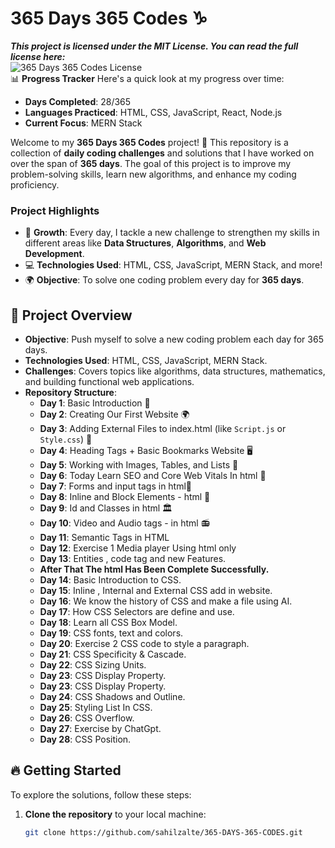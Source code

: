 # 365 Days 365 Codes ♑
_**This project is licensed under the **MIT License**. You can read the full license here:**_  
![365 Days 365 Codes License](https://github.com/sahilzalte/365-DAYS-365-CODES/raw/main/365%20Days%20Code%20Licence.png)
<br>
📊 **Progress Tracker**
Here's a quick look at my progress over time:

- **Days Completed**: 28/365
- **Languages Practiced**: HTML, CSS, JavaScript, React, Node.js
- **Current Focus**: MERN Stack

Welcome to my **365 Days 365 Codes** project! 🚀 This repository is a collection of **daily coding challenges** and solutions that I have worked on over the span of **365 days**. The goal of this project is to improve my problem-solving skills, learn new algorithms, and enhance my coding proficiency.

### Project Highlights
- 🌱 **Growth**: Every day, I tackle a new challenge to strengthen my skills in different areas like **Data Structures**, **Algorithms**, and **Web Development**.
- 💻 **Technologies Used**: HTML, CSS, JavaScript, MERN Stack, and more!
- 🌍 **Objective**: To solve one coding problem every day for **365 days**.

## 🚀 Project Overview

- **Objective**: Push myself to solve a new coding problem each day for 365 days.
- **Technologies Used**: HTML, CSS, JavaScript, MERN Stack.
- **Challenges**: Covers topics like algorithms, data structures, mathematics, and building functional web applications.
- **Repository Structure**:
  - **Day 1**: Basic Introduction 🌱
  - **Day 2**: Creating Our First Website 🌍
  - **Day 3**: Adding External Files to index.html (like `Script.js` or `Style.css`) 📄
  - **Day 4**: Heading Tags + Basic Bookmarks Website 🖥️
  - **Day 5**: Working with Images, Tables, and Lists 📸
  - **Day 6**: Today Learn SEO and Core Web Vitals In html 📶
  - **Day 7**: Forms and input tags in html📄
  - **Day 8**: Inline and Block Elements - html 🚩
  - **Day 9**: Id and Classes in html 🏛️
  - **Day 10**: Video and Audio tags - in html 📻
  - **Day 11**: Semantic Tags in HTML
  - **Day 12**: Exercise 1  Media player Using html only
  - **Day 13**: Entities , code tag and new Features.
  - **After That The html Has Been Complete Successfully.**
  - **Day 14**: Basic Introduction to CSS.
  - **Day 15**: Inline , Internal and External CSS add in website.
  - **Day 16**: We know the history of CSS and make a file using AI.
  - **Day 17**: How CSS Selectors are define and use.
  - **Day 18**: Learn all CSS Box Model.
  - **Day 19**: CSS fonts, text and colors.
  - **Day 20**: Exercise 2 CSS code to style a paragraph.
  - **Day 21**: CSS Specificity & Cascade.
  - **Day 22**: CSS Sizing Units.
  - **Day 23**: CSS Display Property.
  - **Day 23**: CSS Display Property.
  - **Day 24**: CSS Shadows and Outline.
  - **Day 25**: Styling List In CSS.
  - **Day 26**: CSS Overflow.
  - **Day 27**: Exercise by ChatGpt.
  - **Day 28**: CSS Position.

## 🔥 Getting Started

To explore the solutions, follow these steps:

1. **Clone the repository** to your local machine:
   ```bash
   git clone https://github.com/sahilzalte/365-DAYS-365-CODES.git